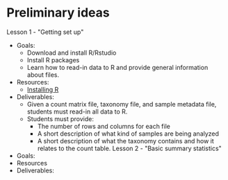 # Preliminary ideas

Lesson 1 - "Getting set up"
* Goals:
  * Download and install R/Rstudio
  * Install R packages
  * Learn how to read-in data to R and provide general information about files.
* Resources:
  * [Installing R](https://www.datacamp.com/community/tutorials/installing-R-windows-mac-ubuntu)
* Deliverables:
  * Given a count matrix file, taxonomy file, and sample metadata file, students must read-in all data to R.
  * Students must provide:
    * The number of rows and columns for each file
    * A short description of what kind of samples are being analyzed
    * A short description of what the taxonomy contains and how it relates to the count table.
Lesson 2 - "Basic summary statistics"
* Goals:
* Resources
* Deliverables:
